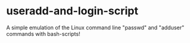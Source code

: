 # useradd-and-login-script
A simple emulation of the Linux command line "passwd" and "adduser" commands with bash-scripts!

